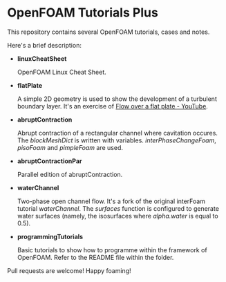 # OpenFOAM Tutorials Plus
This repository contains several OpenFOAM tutorials, cases and notes.

Here's a brief description:

* **linuxCheatSheet**

  OpenFOAM Linux Cheat Sheet.

* **flatPlate**

  A simple 2D geometry is used to show the development of a turbulent boundary layer. It's an exercise of [Flow over a flat plate - YouTube](https://youtu.be/69Nna1UjICI).

* **abruptContraction**

  Abrupt contraction of a rectangular channel where cavitation occures. The *blockMeshDict* is written with variables. *interPhaseChangeFoam*, *pisoFoam* and  *pimpleFoam* are used.

* **abruptContractionPar**

  Parallel edition of abruptContraction.

* **waterChannel**

  Two-phase open channel flow. It's a fork  of the original interFoam tutorial *waterChannel*. The *surfaces* function is configured to generate water surfaces (namely, the isosurfaces where *alpha.water* is equal to 0.5). 

* **programmingTutorials**

  Basic tutorials to show how to programme within the framework of OpenFOAM. Refer to the README file within the folder. 

Pull requests are welcome! Happy foaming!
